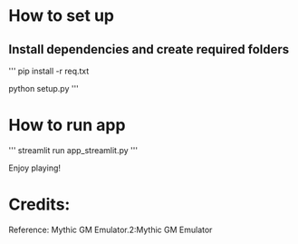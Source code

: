 

# How to set up
## Install dependencies and create required folders
'''
pip install -r req.txt

python setup.py
'''
# How to run app
'''
streamlit run app_streamlit.py
'''

Enjoy playing!

# Credits:
Reference: Mythic GM Emulator.2:Mythic GM Emulator